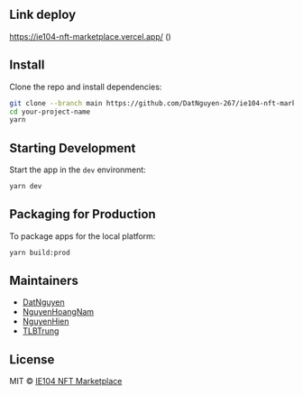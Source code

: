 ## Link deploy
https://ie104-nft-marketplace.vercel.app/
()
## Install

Clone the repo and install dependencies:

```bash
git clone --branch main https://github.com/DatNguyen-267/ie104-nft-marketplace.git your-project-name
cd your-project-name
yarn
```

## Starting Development

Start the app in the `dev` environment:

```bash
yarn dev
```

## Packaging for Production

To package apps for the local platform:

```bash
yarn build:prod
```

## Maintainers

- [DatNguyen](https://github.com/DatNguyen-267)
- [NguyenHoangNam](https://github.com/NguyenHoangNam-19520171)
- [NguyenHien](https://github.com/NguyenHien071202)
- [TLBTrung](https://github.com/TLBTrung-222)

## License

MIT © [IE104 NFT Marketplace](https://github.com/DatNguyen-267/ie104-nft-marketplace)
